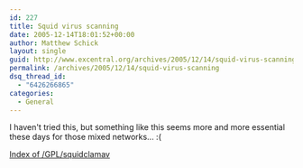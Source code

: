 ```yaml
---
id: 227
title: Squid virus scanning
date: 2005-12-14T18:01:52+00:00
author: Matthew Schick
layout: single
guid: http://www.excentral.org/archives/2005/12/14/squid-virus-scanning/
permalink: /archives/2005/12/14/squid-virus-scanning
dsq_thread_id:
  - "6426266865"
categories:
  - General
---
```

I haven't tried this, but something like this seems more and more essential these days for those mixed networks... :(

<a href="http://www.samse.fr/GPL/squidclamav/">Index of /GPL/squidclamav</a>
